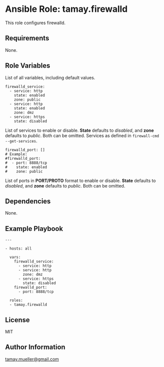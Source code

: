 Ansible Role: tamay.firewalld
=========

This role configures firewalld. 

Requirements
------------

None.

Role Variables
--------------

List of all variables, including default values.

    firewalld_service:
      - service: http
        state: enabled
        zone: public
      - service: http
        state: enabled
        zone: dmz
      - service: https
        state: disabled

List of services to enable or disable. **State** defaults to *disabled*, and **zone** defaults to *public*. Both can be omitted. Services as defined in ```firewall-cmd --get-services```.
    
    firewalld_port: []
    # Example:
    #firewalld_port:
    #  - port: 8888/tcp
    #    state: enabled
    #    zone: public

List of ports in **PORT/PROTO** format to enable or disable. **State** defaults to *disabled*, and **zone** defaults to *public*. Both can be omitted. 

Dependencies
------------

None.

Example Playbook
----------------

    ---
    
    - hosts: all
    
      vars:
        firewalld_service:
          - service: http
          - service: http
            zone: dmz
          - service: https
            state: disabled
        firewalld_port:
          - port: 8888/tcp
    
      roles:
      - tamay.firewalld

License
-------

MIT

Author Information
------------------

tamay.mueller@gmail.com